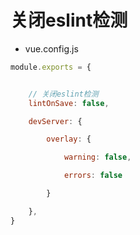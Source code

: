 # 关闭eslint检测



- vue.config.js

```js
module.exports = {


    // 关闭eslint检测
    lintOnSave: false,

    devServer: {

        overlay: {

            warning: false,

            errors: false

        }

    },
}
```

